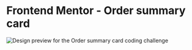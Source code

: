 # Frontend Mentor - Order summary card

![Design preview for the Order summary card coding challenge](https://user-images.githubusercontent.com/23277339/135726959-4e6f78e8-e363-4fd6-81b5-4014fff9dfa9.png)


